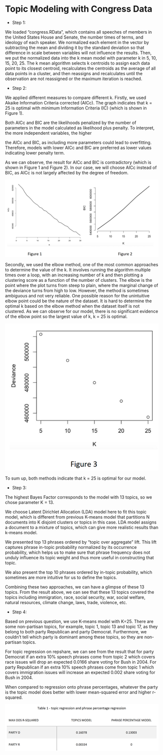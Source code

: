 # Topic Modeling with Congress Data

- Step 1: 

We loaded “congress.RData”, which contains all speeches of members in the United States House and Senate, the number times of terms, and ideology of each speaker. We normalized each element in the vector by subtracting the mean and dividing it by the standard deviation so that difference in scale between variables will not influence the results. Then, we put the normalized data into the k mean model with parameter k in 5, 10, 15, 20, 25. The k mean algorithm selects k centroids to assign each data point to its closest centroid, recalculates the centroids as the average of all data points in a cluster, and then reassigns and recalculates until the observation are not reassigned or the maximum iteration is reached.

- Step 2: 

We applied different measures to compare different k. Firstly, we used Akaike Information Criteria corrected (AICc). The graph indicates that k = 25 is optimal with minimum Information Criteria (IC) (which is shown in Figure 1).

Both AICc and BIC are the likelihoods penalized by the number of parameters in the model calculated as likelihood plus penalty. To interpret, the more independent variables, the higher
 
the AICc and BIC, as including more parameters could lead to overfitting. Therefore, models with lower AICc and BIC are preferred as lower values indicating lower penalty term.

As we can observe, the result for AICc and BIC is contradictory (which is shown in Figure 1 and Figure 2). In our case, we will choose AICc instead of BIC, as AICc is not largely affected by the degree of freedom. 

![pic1](/images/figure1&2.png)

Secondly, we used the elbow method, one of the most common approaches to determine the value of the k. It involves running the algorithm multiple times over a loop, with an increasing number of k and then plotting a clustering score as a function of the number of clusters. The elbow is the point where the plot turns from steep to plain, where the marginal change of the deviance turns from high to low. However, the method is sometimes ambiguous and not very reliable. One possible reason for the unintuitive elbow point could be the nature of the dataset. It is hard to determine the optimal k based on the elbow method when the dataset itself is not clustered. As we can observe for our model, there is no significant evidence of the elbow point so the largest value of k, k = 25 is optimal.


![pic2](/images/figure3.png)
 
To sum up, both methods indicate that k = 25 is optimal for our model.

- Step 3:

The highest Bayes Factor corresponds to the model with 13 topics, so we chose parameter K = 13.

We choose Latent Dirichlet Allocation (LDA) model here to fit this topic model, which is different from previous K-means model that partitions N documents into K disjoint clusters or topics in this case. LDA model assigns a document to a mixture of topics, which can give more realistic results than k-means model.

We presented top 13 phrases ordered by “topic over aggregate” lift. This lift captures phrase in-topic probability normalized by its occurrence probability, which helps us to make sure that phrase frequency does not unduly influence its topic weight and thus more useful in constructing that topic.

We also present the top 10 phrases ordered by in-topic probability, which sometimes are more intuitive for us to define the topics.

Combining these two approaches, we can have a glimpse of these 13 topics. From the result above, we can see that these 13 topics covered the topics including immigration, race, social security, war, social welfare, natural resources, climate change, laws, trade, violence, etc.

- Step 4:

Based on previous question, we use K-means model with K=25. There are some non-partisan topics, for example, topic 1, topic 13 and topic 17, as they belong to both party Republican and party Democrat. Furthermore, we couldn’t tell which party is dominant among these topics, so they are non-partisan topics.

For topic regression on repshare, we can see from the result that for party Democrat if an extra 10% speech phrases come from topic 2 which covers race issues will drop an expected 0.0166 share voting for Bush in 2004. For party Republican if an extra 10% speech phrases come from topic 1 which covers immigration issues will increase an expected 0.002 share voting for Bush in 2004.

When compared to regression onto phrase percentages, whatever the party is the topic model does better with lower mean-squared error and higher r- squared.

![pic3](/images/table1.png)

